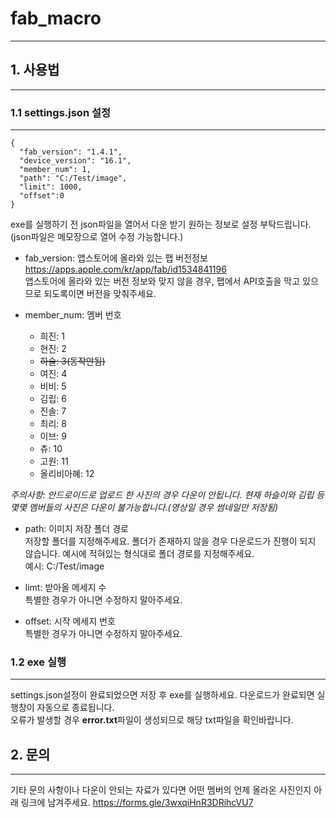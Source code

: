 # fab_macro
-----------
## 1. 사용법
-----------
### 1.1 settings.json 설정
------------------
```
{
  "fab_version": "1.4.1",
  "device_version": "16.1",
  "member_num": 1,
  "path": "C:/Test/image",
  "limit": 1000,
  "offset":0
}
```
exe를 실행하기 전 json파일을 열어서 다운 받기 원하는 정보로 설정 부탁드립니다.(json파일은 메모장으로 열어 수정 가능합니다.)   
   
* fab_version: 앱스토어에 올라와 있는 팹 버전정보   
<https://apps.apple.com/kr/app/fab/id1534841196>   
앱스토어에 올라와 있는 버전 정보와 맞지 않을 경우, 팹에서 API호출을 막고 있으므로 되도록이면 버전을 맞춰주세요.   

* member_num: 멤버 번호
  * 희진: 1
  * 현진: 2
  * ~~하슬: 3(동작안됨)~~
  * 여진: 4
  * 비비: 5
  * 김립: 6
  * 진솔: 7
  * 최리: 8
  * 이브: 9
  * 츄: 10
  * 고원: 11
  * 올리비아혜: 12   
    
 *주의사항: 안드로이드로 업로드 한 사진의 경우 다운이 안됩니다. 현재 하슬이와 김립 등 몇몇 멤버들의 사진은 다운이 불가능합니다.(영상일 경우 썸네일만 저장됨)*

* path: 이미지 저장 폴더 경로   
저장할 폴더를 지정해주세요. 폴더가 존재하지 않을 경우 다운로드가 진행이 되지 않습니다. 예시에 적혀있는 형식대로 폴더 경로를 지정해주세요.   
예시: C:/Test/image

* limt: 받아올 메세지 수   
특별한 경우가 아니면 수정하지 말아주세요.

* offset: 시작 메세지 번호   
특별한 경우가 아니면 수정하지 말아주세요.

### 1.2 exe 실행
--------------
settings.json설정이 완료되었으면 저장 후 exe를 실행하세요. 다운로드가 완료되면 실행창이 자동으로 종료됩니다.   
오류가 발생할 경우 **error.txt**파일이 생성되므로 해당 txt파일을 확인바랍니다.


## 2. 문의
---------------
기타 문의 사항이나 
다운이 안되는 자료가 있다면 어떤 멤버의 언제 올라온 사진인지 아래 링크에 남겨주세요.
<https://forms.gle/3wxqiHnR3DRihcVU7>
